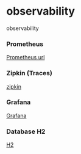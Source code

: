 # observability

observability

### Prometheus

[Prometheus url](http://localhost:9090/)

### Zipkin (Traces)

[zipkin](http://localhost:9411)

### Grafana

[Grafana](http://localhost:3000/)

### Database H2

[H2](http://localhost:8080/h2-console)
